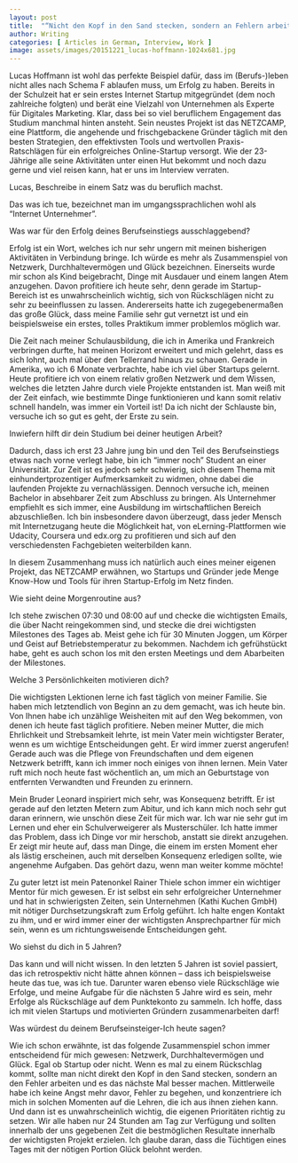 ```yaml
---
layout: post
title:  "“Nicht den Kopf in den Sand stecken, sondern an Fehlern arbeiten”"
author: Writing
categories: [ Articles in German, Interview, Work ]
image: assets/images/20151221_lucas-hoffmann-1024x681.jpg
---
```



Lucas Hoffmann ist wohl das perfekte Beispiel dafür, dass im (Berufs-)leben nicht alles nach Schema F ablaufen muss, um Erfolg zu haben. Bereits in der Schulzeit hat er sein erstes Internet Startup mitgegründet (dem noch zahlreiche folgten) und berät eine Vielzahl von Unternehmen als Experte für Digitales Marketing. Klar, dass bei so viel beruflichem Engagement das Studium manchmal hinten ansteht. Sein neustes Projekt ist das NETZCAMP, eine Plattform, die angehende und frischgebackene Gründer täglich mit den besten Strategien, den effektivsten Tools und wertvollen Praxis-Ratschlägen für ein erfolgreiches Online-Startup versorgt. Wie der 23-Jährige alle seine Aktivitäten unter einen Hut bekommt und noch dazu gerne und viel reisen kann, hat er uns im Interview verraten.

Lucas, Beschreibe in einem Satz was du beruflich machst.

Das was ich tue, bezeichnet man im umgangssprachlichen wohl als “Internet Unternehmer”.

Was war für den Erfolg deines Berufseinstiegs ausschlaggebend?

Erfolg ist ein Wort, welches ich nur sehr ungern mit meinen bisherigen Aktivitäten in Verbindung bringe. Ich würde es mehr als Zusammenspiel von Netzwerk, Durchhaltevermögen und Glück bezeichnen. Einerseits wurde mir schon als Kind beigebracht, Dinge mit Ausdauer und einem langen Atem anzugehen. Davon profitiere ich heute sehr, denn gerade im Startup-Bereich ist es unwahrscheinlich wichtig, sich von Rückschlägen nicht zu sehr zu beeinflussen zu lassen. Andererseits hatte ich zugegebenermaßen das große Glück, dass meine Familie sehr gut vernetzt ist und ein beispielsweise ein erstes, tolles Praktikum immer problemlos möglich war.

Die Zeit nach meiner Schulausbildung, die ich in Amerika und Frankreich verbringen durfte, hat meinen Horizont erweitert und mich gelehrt, dass es sich lohnt, auch mal über den Tellerrand hinaus zu schauen. Gerade in Amerika, wo ich 6 Monate verbrachte, habe ich viel über Startups gelernt. Heute profitiere ich von einem relativ großen Netzwerk und dem Wissen, welches die letzten Jahre durch viele Projekte entstanden ist. Man weiß mit der Zeit einfach, wie bestimmte Dinge funktionieren und kann somit relativ schnell handeln, was immer ein Vorteil ist! Da ich nicht der Schlauste bin, versuche ich so gut es geht, der Erste zu sein.

Inwiefern hilft dir dein Studium bei deiner heutigen Arbeit?

Dadurch, dass ich erst 23 Jahre jung bin und den Teil des Berufseinstiegs etwas nach vorne verlegt habe, bin ich “immer noch” Student an einer Universität. Zur Zeit ist es jedoch sehr schwierig, sich diesem Thema mit einhundertprozentiger Aufmerksamkeit zu widmen, ohne dabei die laufenden Projekte zu vernachlässigen. Dennoch versuche ich, meinen Bachelor in absehbarer Zeit zum Abschluss zu bringen. Als Unternehmer empfiehlt es sich immer, eine Ausbildung im wirtschaftlichen Bereich abzuschließen. Ich bin insbesondere davon überzeugt, dass jeder Mensch mit Internetzugang heute die Möglichkeit hat, von eLerning-Plattformen wie Udacity, Coursera und edx.org zu profitieren und sich auf den verschiedensten Fachgebieten weiterbilden kann.

In diesem Zusammenhang muss ich natürlich auch eines meiner eigenen Projekt, das NETZCAMP erwähnen, wo Startups und Gründer jede Menge Know-How und Tools für ihren Startup-Erfolg im Netz finden.

Wie sieht deine Morgenroutine aus?

Ich stehe zwischen 07:30 und 08:00 auf und checke die wichtigsten Emails, die über Nacht reingekommen sind, und stecke die drei wichtigsten Milestones des Tages ab. Meist gehe ich für 30 Minuten Joggen, um Körper und Geist auf Betriebstemperatur zu bekommen. Nachdem ich gefrühstückt habe, geht es auch schon los mit den ersten Meetings und dem Abarbeiten der Milestones.

Welche 3 Persönlichkeiten motivieren dich?

Die wichtigsten Lektionen lerne ich fast täglich von meiner Familie. Sie haben mich letztendlich von Beginn an zu dem gemacht, was ich heute bin. Von Ihnen habe ich unzählige Weisheiten mit auf den Weg bekommen, von denen ich heute fast täglich profitiere. Neben meiner Mutter, die mich Ehrlichkeit und Strebsamkeit lehrte, ist mein Vater mein wichtigster Berater, wenn es um wichtige Entscheidungen geht. Er wird immer zuerst angerufen! Gerade auch was die Pflege von Freundschaften und dem eigenen Netzwerk betrifft, kann ich immer noch einiges von ihnen lernen. Mein Vater ruft mich noch heute fast wöchentlich an, um mich an Geburtstage von entfernten Verwandten und Freunden zu erinnern.

Mein Bruder Leonard inspiriert mich sehr, was Konsequenz betrifft. Er ist gerade auf den letzten Metern zum Abitur, und ich kann mich noch sehr gut daran erinnern, wie unschön diese Zeit für mich war. Ich war nie sehr gut im Lernen und eher ein Schulverweigerer als Musterschüler. Ich hatte immer das Problem, dass ich Dinge vor mir herschob, anstatt sie direkt anzugehen. Er zeigt mir heute auf, dass man Dinge, die einem im ersten Moment eher als lästig erscheinen, auch mit derselben Konsequenz erledigen sollte, wie angenehme Aufgaben. Das gehört dazu, wenn man weiter komme möchte!

Zu guter letzt ist mein Patenonkel Rainer Thiele schon immer ein wichtiger Mentor für mich gewesen. Er ist selbst ein sehr erfolgreicher Unternehmer und hat in schwierigsten Zeiten, sein Unternehmen (Kathi Kuchen GmbH) mit nötiger Durchsetzungskraft zum Erfolg geführt. Ich halte engen Kontakt zu ihm, und er wird immer einer der wichtigsten Ansprechpartner für mich sein, wenn es um richtungsweisende Entscheidungen geht.

Wo siehst du dich in 5 Jahren?

Das kann und will nicht wissen. In den letzten 5 Jahren ist soviel passiert, das ich retrospektiv nicht hätte ahnen können – dass ich beispielsweise heute das tue, was ich tue. Darunter waren ebenso viele Rückschläge wie Erfolge, und meine Aufgabe für die nächsten 5 Jahre wird es sein, mehr Erfolge als Rückschläge auf dem Punktekonto zu sammeln. Ich hoffe, dass ich mit vielen Startups und motivierten Gründern zusammenarbeiten darf!

Was würdest du deinem Berufseinsteiger-Ich heute sagen?

Wie ich schon erwähnte, ist das folgende Zusammenspiel schon immer entscheidend für mich gewesen: Netzwerk, Durchhaltevermögen und Glück. Egal ob Startup oder nicht. Wenn es mal zu einem Rückschlag kommt, sollte man nicht direkt den Kopf in den Sand stecken, sondern an den Fehler arbeiten und es das nächste Mal besser machen. Mittlerweile habe ich keine Angst mehr davor, Fehler zu begehen, und konzentriere ich mich in solchen Momenten auf die Lehren, die ich aus ihnen ziehen kann. Und dann ist es unwahrscheinlich wichtig, die eigenen Prioritäten richtig zu setzen. Wir alle haben nur 24 Stunden am Tag zur Verfügung und sollten innerhalb der uns gegebenen Zeit die bestmöglichen Resultate innerhalb der wichtigsten Projekt erzielen. Ich glaube daran, dass die Tüchtigen eines Tages mit der nötigen Portion Glück belohnt werden.

